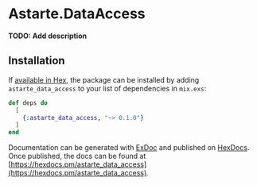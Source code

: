 # Astarte.DataAccess

**TODO: Add description**

## Installation

If [available in Hex](https://hex.pm/docs/publish), the package can be installed
by adding `astarte_data_access` to your list of dependencies in `mix.exs`:

```elixir
def deps do
  [
    {:astarte_data_access, "~> 0.1.0"}
  ]
end
```

Documentation can be generated with [ExDoc](https://github.com/elixir-lang/ex_doc)
and published on [HexDocs](https://hexdocs.pm). Once published, the docs can
be found at [https://hexdocs.pm/astarte_data_access](https://hexdocs.pm/astarte_data_access).

